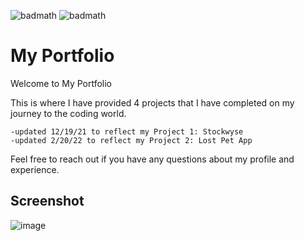 ![badmath](https://img.shields.io/badge/-HTML-orange) ![badmath](https://img.shields.io/badge/-CSS-blue)

# My Portfolio

Welcome to My Portfolio

This is where I have provided 4 projects that I have completed on my journey to the coding world.

    -updated 12/19/21 to reflect my Project 1: Stockwyse
    -updated 2/20/22 to reflect my Project 2: Lost Pet App

Feel free to reach out if you have any questions about my profile and experience.

## Screenshot

![image](https://user-images.githubusercontent.com/92769029/154872127-812e457c-3eb9-46a3-9084-fc7b09b91481.png)


